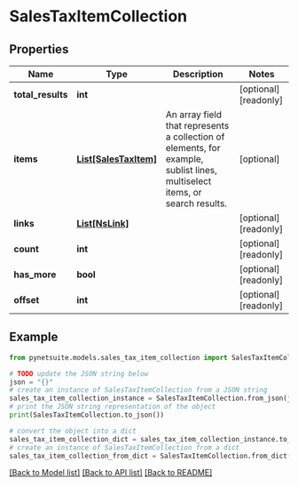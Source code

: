 # SalesTaxItemCollection


## Properties

Name | Type | Description | Notes
------------ | ------------- | ------------- | -------------
**total_results** | **int** |  | [optional] [readonly] 
**items** | [**List[SalesTaxItem]**](SalesTaxItem.md) | An array field that represents a collection of elements, for example, sublist lines, multiselect items, or search results. | [optional] 
**links** | [**List[NsLink]**](NsLink.md) |  | [optional] [readonly] 
**count** | **int** |  | [optional] [readonly] 
**has_more** | **bool** |  | [optional] [readonly] 
**offset** | **int** |  | [optional] [readonly] 

## Example

```python
from pynetsuite.models.sales_tax_item_collection import SalesTaxItemCollection

# TODO update the JSON string below
json = "{}"
# create an instance of SalesTaxItemCollection from a JSON string
sales_tax_item_collection_instance = SalesTaxItemCollection.from_json(json)
# print the JSON string representation of the object
print(SalesTaxItemCollection.to_json())

# convert the object into a dict
sales_tax_item_collection_dict = sales_tax_item_collection_instance.to_dict()
# create an instance of SalesTaxItemCollection from a dict
sales_tax_item_collection_from_dict = SalesTaxItemCollection.from_dict(sales_tax_item_collection_dict)
```
[[Back to Model list]](../README.md#documentation-for-models) [[Back to API list]](../README.md#documentation-for-api-endpoints) [[Back to README]](../README.md)


